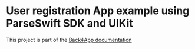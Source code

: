 # User registration App example using ParseSwift SDK and UIKit

This project is part of the [Back4App documentation](https://www.back4app.com/docs)
